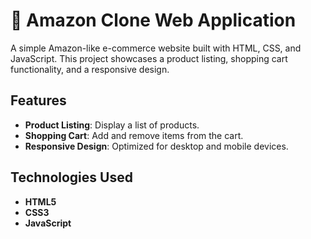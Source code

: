 # 🛒 Amazon Clone Web Application

A simple Amazon-like e-commerce website built with HTML, CSS, and JavaScript. This project showcases a product listing, shopping cart functionality, and a responsive design.

## Features

- **Product Listing**: Display a list of products.
- **Shopping Cart**: Add and remove items from the cart.
- **Responsive Design**: Optimized for desktop and mobile devices.

## Technologies Used

- **HTML5**
- **CSS3**
- **JavaScript**
